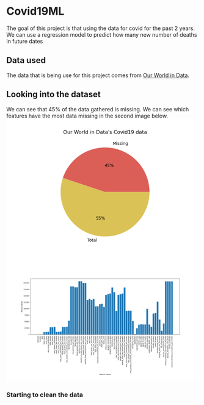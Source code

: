 # Covid19ML

The goal of this project is that using the data for covid for the past 2 years. We can use a regression model to predict how many new number of deaths in future dates

## Data used
The data that is being use for this project comes from [Our World in Data](https://github.com/owid/covid-19-data/tree/master/public/data).

## Looking into the dataset
We can see that 45% of the data gathered is missing. We can see which features have the most data missing in the second image below.
![alt text](https://github.com/Daniel-Aguila/Covid19ML/blob/main/Assets/missing_data/MissingDataPieGraph.png)![alt text](https://github.com/Daniel-Aguila/Covid19ML/blob/main/Assets/missing_data/missingDataByFeature.png)

### Starting to clean the data
